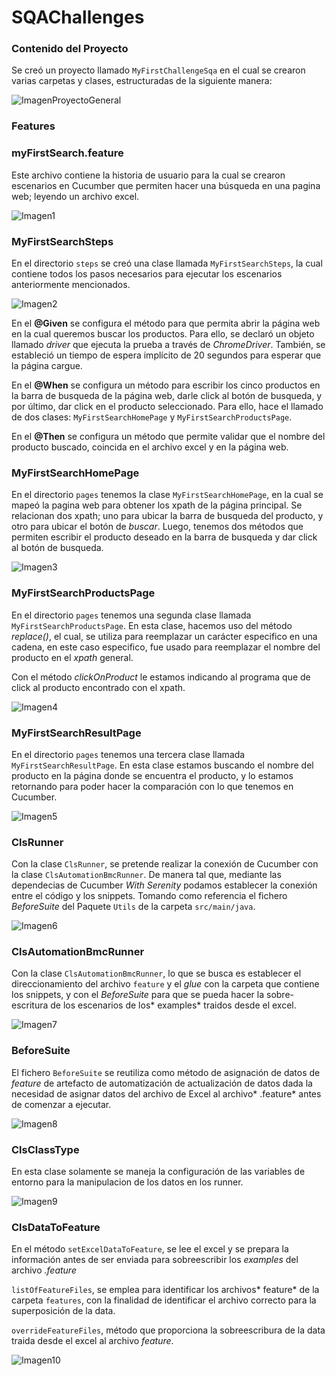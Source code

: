# SQAChallenges

### Contenido del Proyecto

Se creó un proyecto llamado `MyFirstChallengeSqa` en el cual se crearon varias carpetas y clases, estructuradas de la siguiente manera:

![ImagenProyectoGeneral](https://user-images.githubusercontent.com/95836335/145440959-99a50b7f-150a-420c-ba51-6e5a33542baa.png)

### Features

###  myFirstSearch.feature

Este archivo contiene la historia de usuario para la cual se crearon escenarios en Cucumber que permiten hacer una búsqueda en una pagina web; leyendo un archivo excel.

![Imagen1](https://user-images.githubusercontent.com/95836335/145418156-a8ac27e0-71ef-4c84-a74a-135e5af8fe58.png)

### MyFirstSearchSteps

En el directorio `steps` se creó una clase llamada `MyFirstSearchSteps`, la cual contiene todos los pasos necesarios para ejecutar los escenarios anteriormente mencionados.

![Imagen2](https://user-images.githubusercontent.com/95836335/145433292-f34ed42e-921c-4935-ab72-51c9843ab389.png)

En el **@Given** se configura el método para que permita abrir la página web en la cual queremos buscar los productos. Para ello, se declaró un objeto llamado *driver* que ejecuta la prueba a través de *ChromeDriver*. También, se estableció un tiempo de espera implícito de 20 segundos para esperar que la página cargue.

En el **@When** se configura un método para escribir los cinco productos en la barra de busqueda de la página web, darle click al botón de busqueda, y por último, dar click en el producto seleccionado. Para ello, hace el llamado de dos clases: `MyFirstSearchHomePage` y `MyFirstSearchProductsPage`.

En el **@Then** se configura un método que permite validar que el nombre del producto buscado, coincida en el archivo excel y en la página web.

### MyFirstSearchHomePage

En el directorio `pages` tenemos la clase `MyFirstSearchHomePage`, en la cual se mapeó la pagina web para obtener los xpath de la página principal. Se relacionan dos xpath; uno para ubicar la barra de busqueda del producto, y otro para ubicar el botón de *buscar*. Luego, tenemos dos métodos que permiten escribir el producto deseado en la barra de busqueda y dar click al botón de busqueda.

![Imagen3](https://user-images.githubusercontent.com/95836335/145444932-1aef9613-6478-4a50-8d4f-e74cc7bcfcda.png)

### MyFirstSearchProductsPage

En el directorio `pages` tenemos una segunda clase llamada `MyFirstSearchProductsPage`. En esta clase, hacemos uso del método *replace()*, el cual, se utiliza para reemplazar un carácter especifico en una cadena, en este caso especifico, fue usado para reemplazar el nombre del producto en el *xpath* general.

Con el método *clickOnProduct* le estamos indicando al programa que de click al producto encontrado con el xpath.

![Imagen4](https://user-images.githubusercontent.com/95836335/145447739-f1a50fb9-7921-4bdc-822c-3bc1468cd4ec.png)

### MyFirstSearchResultPage

En el directorio `pages` tenemos una tercera clase llamada `MyFirstSearchResultPage`. En esta clase estamos buscando el nombre del producto en la página donde se encuentra el producto, y lo estamos retornando para poder hacer la comparación con lo que tenemos en Cucumber.

![Imagen5](https://user-images.githubusercontent.com/95836335/145452046-379a7402-5f58-4e1e-b9d9-2373dc9e6d7e.png)

### ClsRunner

Con la clase `ClsRunner`, se pretende realizar la conexión de Cucumber con la clase `ClsAutomationBmcRunner`. De manera tal que, mediante las dependecias de Cucumber *With Serenity* podamos establecer la conexión entre el código y los snippets. Tomando como referencia el fichero *BeforeSuite* del Paquete `Utils` de la carpeta `src/main/java`.

![Imagen6](https://user-images.githubusercontent.com/95836335/145484939-98469e7e-6a77-4135-a3bd-1b1db42b7d72.png)

### ClsAutomationBmcRunner

Con la clase `ClsAutomationBmcRunner`, lo que se busca es establecer el direccionamiento del archivo `feature` y el *glue* con la carpeta que contiene los snippets, y con el *BeforeSuite* para que se pueda hacer la sobre-escritura de los escenarios de los* examples* traidos desde el excel.

![Imagen7](https://user-images.githubusercontent.com/95836335/145485473-64fef998-6422-4119-870c-d56fcedeaff8.png)

### BeforeSuite

El fichero `BeforeSuite` se reutiliza como método de asignación de datos de *feature* de artefacto de automatización de actualización de datos dada la necesidad de asignar datos del archivo de Excel al archivo* .feature* antes de comenzar a ejecutar.

![Imagen8](https://user-images.githubusercontent.com/95836335/145487087-a149058e-e143-4d56-8ad9-7ae79698909b.png)

### ClsClassType

En esta clase solamente se maneja la configuración de las variables de entorno para la manipulacion de los datos en los runner.

![Imagen9](https://user-images.githubusercontent.com/95836335/145487433-5b2271db-07e8-45c4-8357-146e01539685.png)

### ClsDataToFeature

En el método `setExcelDataToFeature`, se lee el excel y se prepara la información antes de ser enviada para sobreescribir los *examples* del archivo *.feature*

`listOfFeatureFiles`, se emplea para identificar los archivos* feature* de la carpeta `features`, con la finalidad de identificar el archivo correcto para  la superposición de la data.

`overrideFeatureFiles`, método que proporciona la sobreescribura de la data traida desde el excel al archivo *feature*.

![Imagen10](https://user-images.githubusercontent.com/95836335/145487823-48747246-11ff-4713-965e-7f24163cd2a4.png)
